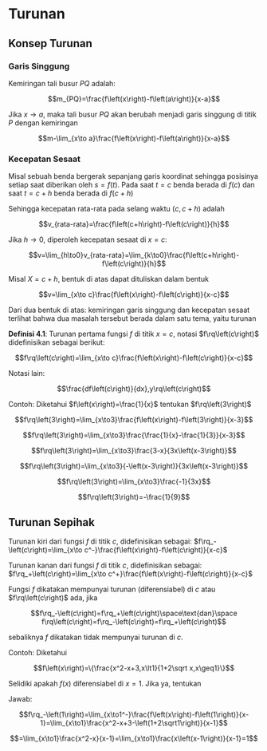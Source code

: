 # Turunan

## Konsep Turunan

### Garis Singgung

Kemiringan tali busur $PQ$ adalah:

$$m_{PQ}=\frac{f\left(x\right)-f\left(a\right)}{x-a}$$

Jika $x\to a$, maka tali busur $PQ$ akan berubah menjadi garis singgung di titik $P$ dengan kemiringan

$$m-\lim_{x\to a}\frac{f\left(x\right)-f\left(a\right)}{x-a}$$

### Kecepatan Sesaat

Misal sebuah benda bergerak sepanjang garis koordinat sehingga posisinya setiap saat diberikan oleh $s=f\left(t\right)$. Pada saat $t=c$ benda berada di $f\left(c\right)$ dan saat $t=c+h$ benda berada di $f\left(c+h\right)$

Sehingga kecepatan rata-rata pada selang waktu $\left(c,c+h\right)$ adalah

$$v_{rata-rata}=\frac{f\left(c+h\right)-f\left(c\right)}{h}$$

Jika $h\to0$, diperoleh kecepatan sesaat di $x=c$:

$$v=\lim_{h\to0}v_{rata-rata}=\lim_{k\to0}\frac{f\left(c+h\right)-f\left(c\right)}{h}$$

Misal $X=c+h$, bentuk di atas dapat dituliskan dalam bentuk

$$v=\lim_{x\to c}\frac{f\left(x\right)-f\left(c\right)}{x-c}$$

Dari dua bentuk di atas: kemiringan garis singgung dan kecepatan sesaat terlihat bahwa dua masalah tersebut berada dalam satu tema, yaitu turunan

**Definisi 4.1**: Turunan pertama fungsi $f$ di titik $x=c$, notasi $f\rq\left(c\right)$ didefinisikan sebagai berikut:

$$f\rq\left(c\right)=\lim_{x\to c}\frac{f\left(x\right)-f\left(c\right)}{x-c}$$

Notasi lain:

$$\frac{df\left(c\right)}{dx},y\rq\left(c\right)$$

Contoh: Diketahui $f\left(x\right)=\frac{1}{x}$ tentukan $f\rq\left(3\right)$

$$f\rq\left(3\right)=\lim_{x\to3}\frac{f\left(x\right)-f\left(3\right)}{x-3}$$

$$f\rq\left(3\right)=\lim_{x\to3}\frac{\frac{1}{x}-\frac{1}{3}}{x-3}$$

$$f\rq\left(3\right)=\lim_{x\to3}\frac{3-x}{3x\left(x-3\right)}$$

$$f\rq\left(3\right)=\lim_{x\to3}{-\left(x-3\right)}{3x\left(x-3\right)}$$

$$f\rq\left(3\right)=\lim_{x\to3}\frac{-1}{3x}$$

$$f\rq\left(3\right)=-\frac{1}{9}$$

## Turunan Sepihak

Turunan kiri dari fungsi $f$ di titik $c$, didefinisikan sebagai: $f\rq_-\left(c\right)=\lim_{x\to c^-}\frac{f\left(x\right)-f\left(c\right)}{x-c}$

Turunan kanan dari fungsi $f$ di titik $c$, didefinisikan sebagai: $f\rq_+\left(c\right)=\lim_{x\to c^+}\frac{f\left(x\right)-f\left(c\right)}{x-c}$

Fungsi $f$ dikatakan mempunyai turunan (diferensiabel) di $c$ atau $f\rq\left(c\right)$ ada, jika

$$f\rq_-\left(c\right)=f\rq_+\left(c\right)\space\text{dan}\space f\rq\left(c\right)=f\rq_-\left(c\right)=f\rq_+\left(c\right)$$

sebaliknya $f$ dikatakan tidak mempunyai turunan di $c$.

Contoh: Diketahui

$$f\left(x\right)=\{\frac{x^2-x+3,x\lt1}{1+2\sqrt x,x\geq1}\}$$

Selidiki apakah $f\left(x\right)$ diferensiabel di $x=1$. Jika ya, tentukan

Jawab:

$$f\rq_-\left(1\right)=\lim_{x\to1^-}\frac{f\left(x\right)-f\left(1\right)}{x-1}=\lim_{x\to1}\frac{x^2-x+3-\left(1+2\sqrt1\right)}{x-1}$$

$$=\lim_{x\to1}\frac{x^2-x}{x-1}=\lim_{x\to1}\frac{x\left(x-1\right)}{x-1}=1$$
